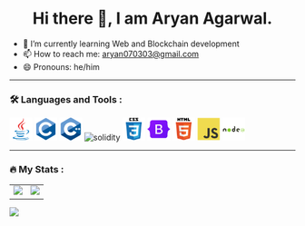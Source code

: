 ### <h1 align="center">Hi there 👋, I am Aryan Agarwal.</h1>

<!--
**ar-ag/ar-ag** is a ✨ _special_ ✨ repository because its `README.md` (this file) appears on your GitHub profile.
-->



- 🌱 I’m currently learning Web and Blockchain development
- 📫 How to reach me: aryan070303@gmail.com
- 😄 Pronouns: he/him

<hr>

### :hammer_and_wrench: Languages and Tools :
<div>
<img src="https://github.com/devicons/devicon/blob/master/icons/java/java-original.svg" width="40">
<img src="https://github.com/devicons/devicon/blob/master/icons/c/c-original.svg" width="40">
<img src="https://github.com/devicons/devicon/blob/master/icons/cplusplus/cplusplus-original.svg" width="40">
<img src="https://smartcontractprogrammer.com/static/media/solidity-app.0623e708.svg" alt="solidity" width="40">
<img src="https://github.com/devicons/devicon/blob/master/icons/css3/css3-original-wordmark.svg" alt="css" width="40">
<img src="https://github.com/devicons/devicon/blob/master/icons/bootstrap/bootstrap-original.svg" width="40">
<img src="https://github.com/devicons/devicon/blob/master/icons/html5/html5-original-wordmark.svg" alt="html5" width="40">
<img src="https://github.com/devicons/devicon/blob/master/icons/javascript/javascript-original.svg" alt="javascript" width="40">
<img src="https://github.com/devicons/devicon/blob/master/icons/nodejs/nodejs-original-wordmark.svg" alt="node js" width="40">

</div>

<hr>

### :fire: My Stats :

<table>
<td><img src="https://github-readme-stats.vercel.app/api?username=ar-ag"></td>
<td><img src="https://github-readme-stats.vercel.app/api/top-langs/?username=ar-ag&layout=compact" width="500"></td>
</table>

<img src="https://activity-graph.herokuapp.com/graph?username=ar-ag&theme=react-dark">

